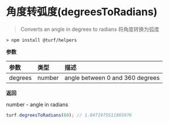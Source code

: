 # 角度转弧度(degreesToRadians)

> Converts an angle in degrees to radians
> 将角度转换为弧度

```text
> npm install @turf/helpers
```

**参数**

| 参数    | 类型   | 描述                            |
| :------ | :----- | :------------------------------ |
| degrees | number | angle between 0 and 360 degrees |

**返回**

number - angle in radians

```js
turf.degreesToRadians(60); // 1.0471975511965976
```
